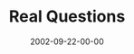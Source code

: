 ---
layout: message
category: message
series: "Living Out Loud"
title: "Real Questions"
date: 2002-09-22-00-00
message_id: 263
audio-description: "What does it mean to live out loud?"
audio: "http://s3.amazonaws.com/crossroadsaudiomessages/Real+Questions.mp3"
audio-title: "Real Questions"
audio-duration: "36:17"
---